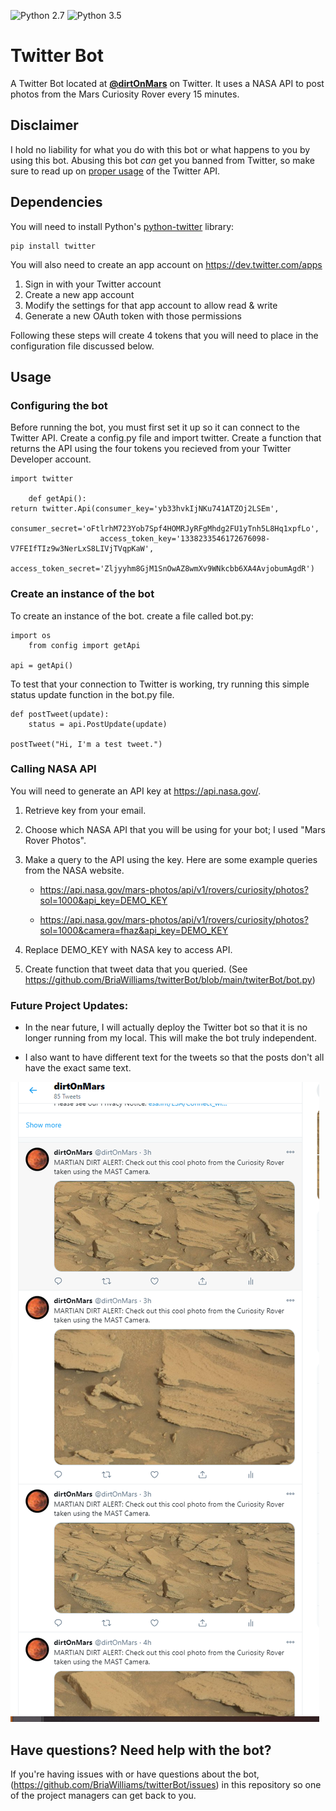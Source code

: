 ![Python 2.7](https://img.shields.io/badge/python-2.7-blue.svg)
![Python 3.5](https://img.shields.io/badge/python-3.5-blue.svg)


# Twitter Bot

A Twitter Bot located at <a href="twitter.com/dirtOnMars"><b>@dirtOnMars</b></a> on Twitter. It uses a NASA API to post photos from the Mars Curiosity Rover every 15 minutes.

## Disclaimer

I hold no liability for what you do with this bot or what happens to you by using this bot. Abusing this bot *can* get you banned from Twitter, so make sure to read up on [proper usage](https://support.twitter.com/articles/76915-automation-rules-and-best-practices) of the Twitter API.

## Dependencies

You will need to install Python's [python-twitter](https://github.com/sixohsix/twitter/) library:

    pip install twitter

You will also need to create an app account on https://dev.twitter.com/apps

1. Sign in with your Twitter account
2. Create a new app account
3. Modify the settings for that app account to allow read & write
4. Generate a new OAuth token with those permissions

Following these steps will create 4 tokens that you will need to place in the configuration file discussed below.

## Usage

### Configuring the bot

Before running the bot, you must first set it up so it can connect to the Twitter API. Create a config.py file and import twitter. Create a function that returns the API using the four tokens you recieved from your Twitter Developer account.
      
    import twitter
		
		def getApi():
    return twitter.Api(consumer_key='yb33hvkIjNKu741ATZOj2LSEm',
                        consumer_secret='oFtlrhM723Yob7Spf4HOMRJyRFgMhdg2FU1yTnh5L8Hq1xpfLo',
                        access_token_key='1338233546172676098-V7FEIfTIz9w3NerLxS8LIVjTVqpKaW',
                        access_token_secret='Zljyyhm8GjM1SnOwAZ8wmXv9WNkcbb6XA4AvjobumAgdR')


### Create an instance of the bot

To create an instance of the bot. create a file called bot.py:

    import os
		from config import getApi
    
    api = getApi()

To test that your connection to Twitter is working, try running this simple status update function in the bot.py file.
```
def postTweet(update):
	status = api.PostUpdate(update)
	
postTweet("Hi, I'm a test tweet.") 
```

### Calling NASA API

You will need to generate an API key at https://api.nasa.gov/.

1. Retrieve key from your email.
2. Choose which NASA API that you will be using for your bot; I used "Mars Rover Photos".
3. Make a query to the API using the key. Here are some example queries from the NASA website. 

	* https://api.nasa.gov/mars-photos/api/v1/rovers/curiosity/photos?sol=1000&api_key=DEMO_KEY

	* https://api.nasa.gov/mars-photos/api/v1/rovers/curiosity/photos?sol=1000&camera=fhaz&api_key=DEMO_KEY

4. Replace DEMO_KEY with NASA key to access API.
5. Create function that tweet data that you queried. (See https://github.com/BriaWilliams/twitterBot/blob/main/twiterBot/bot.py)


### Future Project Updates:

* In the near future, I will actually deploy the Twitter bot so that it is no longer running from my local. This will make the bot truly independent. 

* I also want to have different text for the tweets so that the posts don't all have the exact same text.

![Profile screenshot](dirtonMars2.PNG "Picture of @dirtOnMars Twitter Profile with bot posts")
  
    
## Have questions? Need help with the bot?

If you're having issues with or have questions about the bot, (https://github.com/BriaWilliams/twitterBot/issues) in this repository so one of the project managers can get back to you. 

